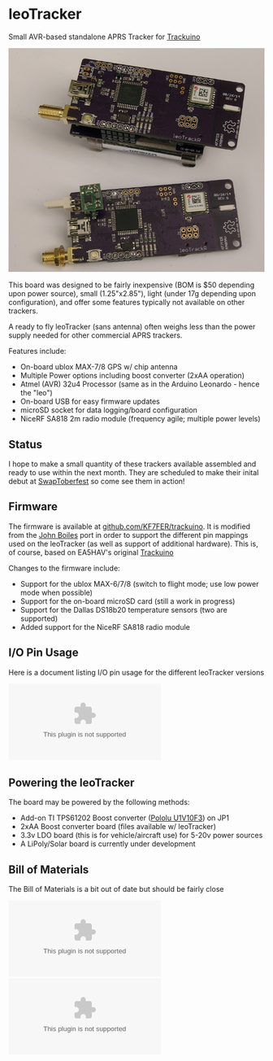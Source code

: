 leoTracker
==========

Small AVR-based standalone APRS Tracker for [Trackuino](http://www.trackuino.org/)

![leoTracker Front](/img/leoTrackerRevG_FrontSmall.jpg?raw=true)

This board was designed to be fairly inexpensive (BOM is $50 depending upon power source), small (1.25"x2.85"), light (under 17g depending upon configuration), and offer some features typically not available on other trackers.  

A ready to fly leoTracker (sans antenna) often weighs less than the power supply needed for other commercial APRS trackers.

Features include:

- On-board ublox MAX-7/8 GPS w/ chip antenna
- Multiple Power options including boost converter (2xAA operation)
- Atmel (AVR) 32u4 Processor (same as in the Arduino Leonardo - hence the "leo")
- On-board USB for easy firmware updates
- microSD socket for data logging/board configuration
- NiceRF SA818 2m radio module (frequency agile; multiple power levels)

Status
--------
I hope to make a small quantity of these trackers available assembled and ready to use within the next month.  They are scheduled to make their inital debut at [SwapToberfest](http://swaptoberfest.net/wordpress/) so come see them in action!

Firmware
--------
The firmware is available at [github.com/KF7FER/trackuino](https://github.com/KF7FER/trackuino). It is modified from the [John Boiles](https://github.com/johnboiles/trackuino) port in order to support the different pin mappings used on the leoTracker (as well as support of additional hardware).  This is, of course, based on EA5HAV's original [Trackuino](https://code.google.com/p/trackuino/)

Changes to the firmware include:

- Support for the ublox MAX-6/7/8 (switch to flight mode; use low power mode when possible)
- Support for the on-board microSD card (still a work in progress)
- Support for the Dallas DS18b20 temperature sensors (two are supported)
- Added support for the NiceRF SA818 radio module

I/O Pin Usage
--------
Here is a document listing I/O pin usage for the different leoTracker versions

![leoTracker BOM](/board/PinDefs.xlsx?raw=true)

Powering the leoTracker
--------

The board may be powered by the following methods:

- Add-on TI TPS61202 Boost converter ([Pololu U1V10F3](http://www.pololu.com/product/2563)) on JP1
- 2xAA Boost converter board (files available w/ leoTracker)
- 3.3v LDO board (this is for vehicle/aircraft use) for 5-20v power sources
- A LiPoly/Solar board is currently under development

Bill of Materials
-----------------

The Bill of Materials is a bit out of date but should be fairly close

![leoTracker BOM](/bom/leoTracker_BOM.xlsx?raw=true)
![2xAA Boost BOM](/bom/leoBoost_BOM.xlsx?raw=true)